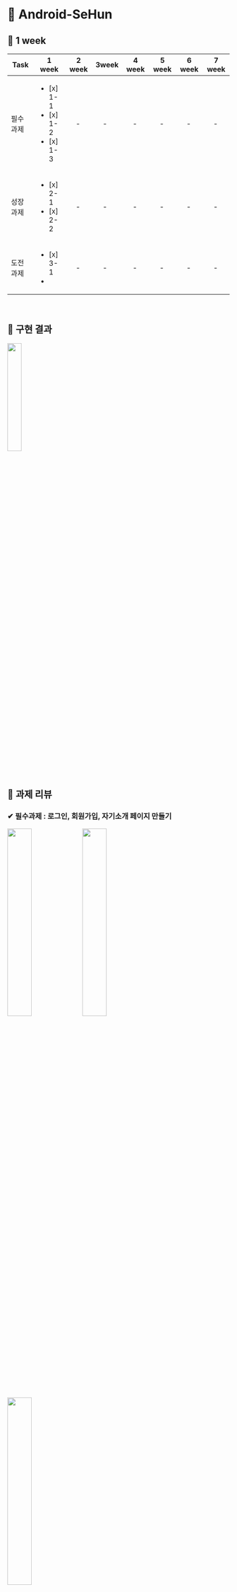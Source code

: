 # &#128154; Android-SeHun

## &#128204; 1 week

| Task           |1 week|2 week|3week|4 week|5 week|6 week|7 week|
|----------------|---------------|---------------|----------------|-----------|-----------|-----------|-----------|
| 필수 과제 | <ul><li> [x] 1-1</li><li> [x] 1-2</li><li> [x] 1-3 |　- |　- |　- |　- |　- | 　- |
| 성장 과제 | <ul><li> [x] 2-1</li><li> [x] 2-2 |　- |　- | 　- |　- |　- |　- |
| 도전 과제 | <ul><li> [x] 3-1</li><li> |　- |　- | 　- |　- |　- |　- |

<br/>

## &#128204; 구현 결과

<img src="https://user-images.githubusercontent.com/81347125/164276484-398e7dd2-a414-46dc-b4f5-8d4139234367.gif" width="25%"> 
<br/>

## &#128204; 과제 리뷰

### &#10004; 필수과제 : 로그인, 회원가입, 자기소개 페이지 만들기

<img src="https://user-images.githubusercontent.com/81347125/164273755-3fdae97f-48f9-493c-a734-a2c2a08f1aad.jpg" width = "33%"> <img src="https://user-images.githubusercontent.com/81347125/164275877-09af936b-fb05-45b4-989d-484f41271725.jpg" width = "33%"> <img src="https://user-images.githubusercontent.com/81347125/164275892-ea6f48d3-448b-49ba-9e08-f8e01043bec9.jpg" width="33%">
<br>

#### 1. SignInActivity, SignUpActivity TextView 분기처리

> SignInActivity, SignUpActivity

 ``` kotlin
 val etId = etSigninId.text.toString()
 val etPw = etSigninPw.text.toString()

 if (etId.isEmpty() || etPw.isEmpty()) {
     shortToast("로그인 실패")
 } else {
     shortToast("${etId}님 환영합니다")
 }
 ```

 ``` kotlin
 val etName = etSignupName.text.toString()
 val etId = etSignupId.text.toString()
 val etPw = etSignupPw.text.toString()

 if (etId.isEmpty() || etPw.isEmpty() || etName.isEmpty()) {
     shortToast("입력되지 않은 정보가 있습니다")
 } else {
     shortToast("회원가입이 완료되었습니다") 
 }
 ```

#### 2. 토스트 메시지 출력

> util 추가

 ``` kotlin
 fun Context.shortToast(message: String) {
    Toast.makeText(this, message, Toast.LENGTH_SHORT).show()
 }
 ```

 ``` kotlin
 shortToast("로그인 실패")
 ```

#### 3. EditTextView 입력 내용 숨기기

 ``` kotlin
 android:inputType="textPersonName"
 ```

#### 4. EditTextView 미리보기

 ``` kotlin
 android:hint="@string/et_signin_id"
 ```

#### 5. 버튼 이벤트 처리

> SignInActivity, SignUpActivity

 ``` kotlin
 btnSigninLogin.setOnClickListener {
         startActivity(Intent(this@SignInActivity, HomeActivity::class.java))
 }
 ```

 ``` kotlin
 btnSignUpLogin.setOnClickListener {
         finish()
 }
 ```

#### 6. 자기소개 페이지 만들기

 <img src="https://user-images.githubusercontent.com/81347125/167310597-b3136478-edf6-4a5a-9500-9262c5ccadf9.png" width = "20%">
 
---

### &#10004; 성장과제 : 화면이동 + @, 사진 1:1 비율 및 스크롤 구현

<img src="https://user-images.githubusercontent.com/81347125/164283543-546238d9-593a-44f3-81b8-27174ba3d30c.jpg" width = "33%"> <img src="https://user-images.githubusercontent.com/81347125/164283553-a906587e-8c60-4fb1-bd25-bd767869635f.jpg" width = "33%"> 
<br>

#### 1. 회원가입 성공 시, 입력했던 아이디 및 패스워드 로그인 뷰로 이동(registerForActivityResult)

> 1. SignInActivity에서 ActivityResult에 대한 콜백 등록 및 양방향 Launcher 생성

 ``` kotlin
 val resultLauncher =
     registerForActivityResult(ActivityResultContracts.StartActivityForResult()) { result ->
         if (result.resultCode == Activity.RESULT_OK) {
             val myData: Intent? = result.data
             ...
         }
     }
 ```

> 2. 위에 생성한 런처의 인자로 Intent를 담아, SignUpActivity 실행

 ``` kotlin
 btnSigninSignup.setOnClickListener {
     resultLauncher.launch(Intent(this@SignInActivity, SignUpActivity::class.java))
 }
 ```

> 3. SignUpActivity에서 putExtra를 통해 변수에 아이디 및 비밀번호 값을 담고, SignUpActivity를 종료시킴

 ``` kotlin
 btnSignupDone.setOnClickListener {
     val etName = etSignupName.text.toString()
     val etId = etSignupId.text.toString()
     val etPw = etSignupPw.text.toString()

     fun passingIntent() {
         val intent = Intent(this@SignUpActivity, SignInActivity::class.java)
         intent.putExtra("id", etId)
         intent.putExtra("pw", etPw)
         setResult(Activity.RESULT_OK, intent)
         finish()
     }
 }
  ```

> 4. SignInActivity로 돌아와, 콜백 확인 후, 해당 결과값을 TextView에 세팅

 ``` kotlin
 if (result.resultCode == Activity.RESULT_OK) {
     val myData: Intent? = result.data
     binding.etSigninId.setText(myData?.getStringExtra("id"))
     binding.etSigninPw.setText(myData?.getStringExtra("pw"))
 }
  ```

#### 2. 스크롤 뷰 구현

> HomeActivity.xml에 ScrollView 생성

  ``` kotlin
 <androidx.core.widget.NestedScrollView
      android:layout_width="match_parent"
      android:layout_height="match_parent"> 
  ...
 </androidx.core.widget.NestedScrollView>
  ```

#### 3. 이미지 비율 1:1 설정

> imageView 속성에 해당 코드 추가

 ``` kotlin
 app:layout_constraintDimensionRatio="1:1"
 ```

 
---

### &#10004; 도전과제 : DataBinding 및 MVVM 구현

<img src="https://user-images.githubusercontent.com/81347125/164284287-2224e365-c1ee-41a8-91c1-46770970ea4a.jpg" width = "33%"> <img src="https://user-images.githubusercontent.com/81347125/164284514-c3f22daf-7efe-46d2-8e56-44c50a24e244.jpg" width = "33%"> 
<br>

#### 1. DataBinding을 사용해 데이터 넣기

> 1. build.gradle 세팅

 ``` kotlin
 buildFeatures {
     dataBinding true
 }
 ```

> 2. 레이아웃 파일 수정, 루트를 layout으로 변경, data 태그 추가, variable 설정

 ``` kotlin
 <data>

     <variable
         name="home"
         type="com.example.sehun.feature.home.HomeData" />
 </data>
 ```

> 3. Data Class 생성

 ``` kotlin
 data class HomeData(
    ...
 )
 ```

> 4. 데이터 바인딩 설정

 ``` kotlin
 private lateinit var binding: ActivityHomeBinding

 override fun onCreate(savedInstanceState: Bundle?) {
     super.onCreate(savedInstanceState)
     binding = DataBindingUtil.setContentView(this, R.layout.activity_home)

        dataBinding()
    }
 ```

> 5. Data class 연결

 ``` kotlin
 private fun dataBinding() {
    binding.home = HomeData(
            ...
    )
 }
 ```

> 6. 뷰에서 데이터 넣기

 ``` kotlin
 android:text="@{home.name}"
 android:text="@{home.mbti}"
 ...
 ```

#### 2. DataBinding을 사용해 이미지 넣기

> 1. BindingAdapter object, 함수 구현

  ``` kotlin
  @JvmStatic
  @BindingAdapter("imgResId") // 사용하게 될 attribute
  fun setImageResId(imageview: ImageView, resId: Int) {
      imageview.setImageResource(resId)
  }
  ```

> 2. 뷰에서 이미지 넣기

 ``` kotlin
 app:imgResId="@{home.resid}"
 ```

 
---

## &#128204; 추가자료

#### 1. ViewBinding과 DataBinding 더 [알아보기](https://s2ehun.tistory.com/)

#### 2. registerForActivityResult 더 [알아보기](https://s2ehun.tistory.com/)

